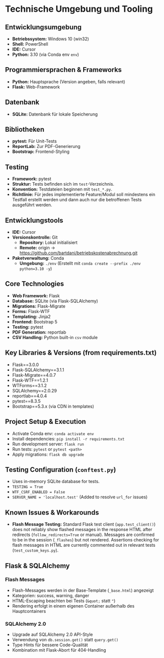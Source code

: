 # Technische Umgebung und Tooling

## Entwicklungsumgebung
- **Betriebssystem:** Windows 10 (win32)
- **Shell:** PowerShell
- **IDE:** Cursor
- **Python:** 3.10 (via Conda env `env`)

## Programmiersprachen & Frameworks
- **Python:** Hauptsprache (Version angeben, falls relevant)
- **Flask:** Web-Framework

## Datenbank
- **SQLite:** Datenbank für lokale Speicherung

## Bibliotheken
- **pytest:** Für Unit-Tests
- **ReportLab:** Zur PDF-Generierung
- **Bootstrap:** Frontend-Styling

## Testing
- **Framework:** pytest
- **Struktur:** Tests befinden sich im `test`-Verzeichnis.
- **Konvention:** Testdateien beginnen mit `test_*.py`.
- **Richtlinie:** Für jedes implementierte Feature/Modul soll mindestens ein Testfall erstellt werden und dann auch nur die betroffenen Tests ausgeführt werden.

## Entwicklungstools
- **IDE:** Cursor
- **Versionskontrolle:** Git
  - **Repository:** Lokal initialisiert
  - **Remote:** origin -> https://github.com/bartdani/betriebskostenabrechnung.git
- **Paketverwaltung:** Conda
  - **Umgebung:** `./env` (Erstellt mit `conda create --prefix ./env python=3.10 -y`)

## Core Technologies
- **Web Framework:** Flask
- **Database:** SQLite (via Flask-SQLAlchemy)
- **Migrations:** Flask-Migrate
- **Forms:** Flask-WTF
- **Templating:** Jinja2
- **Frontend:** Bootstrap 5
- **Testing:** pytest
- **PDF Generation:** reportlab
- **CSV Handling:** Python built-in `csv` module

## Key Libraries & Versions (from requirements.txt)
- Flask==3.0.0
- Flask-SQLAlchemy==3.1.1
- Flask-Migrate==4.0.7
- Flask-WTF==1.2.1
- WTForms==3.1.2
- SQLAlchemy==2.0.29
- reportlab==4.0.4
- pytest==8.3.5
- Bootstrap==5.3.x (via CDN in templates)

## Project Setup & Execution
- Activate Conda env: `conda activate env`
- Install dependencies: `pip install -r requirements.txt`
- Run development server: `flask run`
- Run tests: `pytest` or `pytest <path>`
- Apply migrations: `flask db upgrade`

## Testing Configuration (`conftest.py`)
- Uses in-memory SQLite database for tests.
- `TESTING = True`
- `WTF_CSRF_ENABLED = False`
- `SERVER_NAME = 'localhost.test'` (Added to resolve `url_for` issues)

## Known Issues & Workarounds
- **Flash Message Testing:** Standard Flask test client (`app.test_client()`) does not reliably show flashed messages in the response HTML after redirects (`follow_redirects=True` or manual). Messages are confirmed to be in the session (`_flashes`) but not rendered. Assertions checking for flash messages in HTML are currently commented out in relevant tests (`test_custom_keys.py`).

## Flask & SQLAlchemy

### Flash Messages
- Flash-Messages werden in der Base-Template (`_base.html`) angezeigt
- Kategorien: success, warning, danger
- HTML-Escaping beachten bei Tests (`&quot;` statt `"`)
- Rendering erfolgt in einem eigenen Container außerhalb des Hauptcontainers

### SQLAlchemy 2.0
- Upgrade auf SQLAlchemy 2.0 API-Style
- Verwendung von `db.session.get()` statt `query.get()`
- Type Hints für bessere Code-Qualität
- Kombination mit Flask-Abort für 404-Handling 
